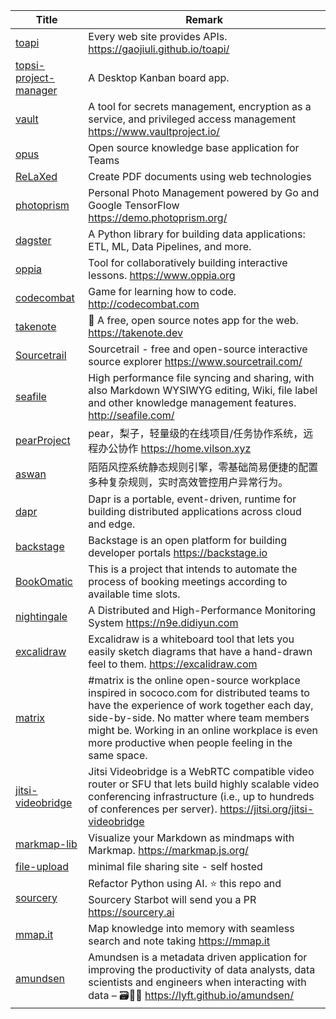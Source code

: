 | Title                             | Remark |
| --------- | ------ |
|[toapi](https://github.com/gaojiuli/toapi)|Every web site provides APIs. https://gaojiuli.github.io/toapi/|
|[topsi-project-manager](https://github.com/Physiix/topsi-project-manager)|A Desktop Kanban board app.|
|[vault](https://github.com/hashicorp/vault)|A tool for secrets management, encryption as a service, and privileged access management https://www.vaultproject.io/|
|[opus](https://github.com/ziishaned/opus)|Open source knowledge base application for Teams|
|[ReLaXed](https://github.com/RelaxedJS/ReLaXed)|Create PDF documents using web technologies|
|[photoprism](https://github.com/photoprism/photoprism)|Personal Photo Management powered by Go and Google TensorFlow https://demo.photoprism.org/|
|[dagster](https://github.com/dagster-io/dagster)|A Python library for building data applications: ETL, ML, Data Pipelines, and more.|
|[oppia](https://github.com/oppia/oppia)|Tool for collaboratively building interactive lessons. https://www.oppia.org|
|[codecombat](https://github.com/codecombat/codecombat)|Game for learning how to code. http://codecombat.com|
|[takenote](https://github.com/taniarascia/takenote)|📝 A free, open source notes app for the web. https://takenote.dev|
|[Sourcetrail](https://github.com/CoatiSoftware/Sourcetrail)|Sourcetrail - free and open-source interactive source explorer https://www.sourcetrail.com/|
|[seafile](https://github.com/haiwen/seafile)|High performance file syncing and sharing, with also Markdown WYSIWYG editing, Wiki, file label and other knowledge management features. http://seafile.com/|
|[pearProject](https://github.com/a54552239/pearProject)|pear，梨子，轻量级的在线项目/任务协作系统，远程办公协作 https://home.vilson.xyz|
|[aswan](https://github.com/momosecurity/aswan)|陌陌风控系统静态规则引擎，零基础简易便捷的配置多种复杂规则，实时高效管控用户异常行为。|
|[dapr](https://github.com/dapr/dapr)|Dapr is a portable, event-driven, runtime for building distributed applications across cloud and edge.|
|[backstage](https://github.com/spotify/backstage)|Backstage is an open platform for building developer portals https://backstage.io|
|[BookOmatic](https://github.com/KalleHallden/BookOmatic)|This is a project that intends to automate the process of booking meetings according to available time slots.|
|[nightingale](https://github.com/didi/nightingale)|A Distributed and High-Performance Monitoring System https://n9e.didiyun.com|
|[excalidraw](https://github.com/excalidraw/excalidraw)|Excalidraw is a whiteboard tool that lets you easily sketch diagrams that have a hand-drawn feel to them. https://excalidraw.com|
|[matrix](https://github.com/ResultadosDigitais/matrix)|#matrix is the online open-source workplace inspired in sococo.com for distributed teams to have the experience of work together each day, side-by-side. No matter where team members might be. Working in an online workplace is even more productive when people feeling in the same space.|
|[jitsi-videobridge](https://github.com/jitsi/jitsi-videobridge)|Jitsi Videobridge is a WebRTC compatible video router or SFU that lets build highly scalable video conferencing infrastructure (i.e., up to hundreds of conferences per server). https://jitsi.org/jitsi-videobridge|
|[markmap-lib](https://github.com/gera2ld/markmap-lib)|Visualize your Markdown as mindmaps with Markmap. https://markmap.js.org/|
|[file-upload](https://github.com/nikosch86/file-upload)|minimal file sharing site - self hosted|
|[sourcery](https://github.com/sourcery-ai/sourcery)|Refactor Python using AI. ⭐ this repo and Sourcery Starbot will send you a PR https://sourcery.ai|
|[mmap.it](https://github.com/pdepip/mmap.it)|Map knowledge into memory with seamless search and note taking https://mmap.it|
|[amundsen](https://github.com/lyft/amundsen)|Amundsen is a metadata driven application for improving the productivity of data analysts, data scientists and engineers when interacting with data – 🗃🕵️‍♀️ https://lyft.github.io/amundsen/|
